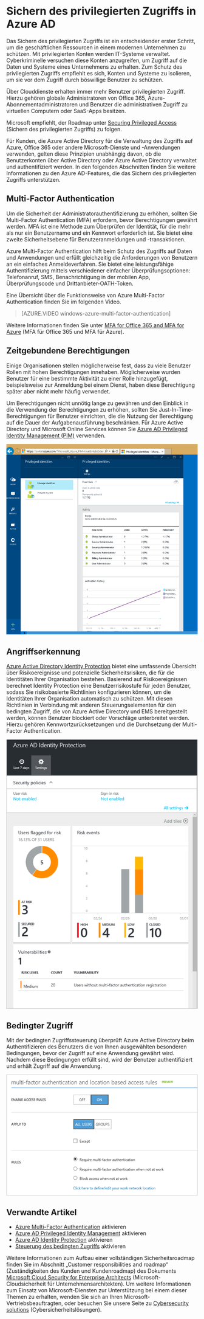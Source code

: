 <properties
	pageTitle="Sichern des privilegierten Zugriffs in Azure AD | Microsoft Azure"
	description="In diesem Thema werden Methoden zum Sichern des privilegierten Zugriffs über Azure, Azure Active Directory und Microsoft Online Services hinweg erläutert."
	services="active-directory"
	documentationCenter=""
	authors="kgremban"
	manager="femila"
	editor="mwahl"/>

<tags
	ms.service="active-directory"
	ms.workload="identity"
	ms.tgt_pltfrm="na"
	ms.devlang="na"
	ms.topic="article"
	ms.date="07/14/2016"
	ms.author="kgremban"/>


# Sichern des privilegierten Zugriffs in Azure AD

Das Sichern des privilegierten Zugriffs ist ein entscheidender erster Schritt, um die geschäftlichen Ressourcen in einem modernen Unternehmen zu schützen. Mit privilegierten Konten werden IT-Systeme verwaltet. Cyberkriminelle versuchen diese Konten anzugreifen, um Zugriff auf die Daten und Systeme eines Unternehmens zu erhalten. Zum Schutz des privilegierten Zugriffs empfiehlt es sich, Konten und Systeme zu isolieren, um sie vor dem Zugriff durch böswillige Benutzer zu schützen.

Über Clouddienste erhalten immer mehr Benutzer privilegierten Zugriff. Hierzu gehören globale Administratoren von Office 365, Azure-Abonnementadministratoren und Benutzer die administrativen Zugriff zu virtuellen Computern oder SaaS-Apps besitzen.

Microsoft empfiehlt, der Roadmap unter [Securing Privileged Access](https://technet.microsoft.com/library/mt631194.aspx) (Sichern des privilegierten Zugriffs) zu folgen.

Für Kunden, die Azure Active Directory für die Verwaltung des Zugriffs auf Azure, Office 365 oder andere Microsoft-Dienste und -Anwendungen verwenden, gelten diese Prinzipien unabhängig davon, ob die Benutzerkonten über Active Directory oder Azure Active Directory verwaltet und authentifiziert werden. In den folgenden Abschnitten finden Sie weitere Informationen zu den Azure AD-Features, die das Sichern des privilegierten Zugriffs unterstützen.

## Multi-Factor Authentication

Um die Sicherheit der Administratorauthentifizierung zu erhöhen, sollten Sie Multi-Factor Authentication (MFA) erfordern, bevor Berechtigungen gewährt werden. MFA ist eine Methode zum Überprüfen der Identität, für die mehr als nur ein Benutzername und ein Kennwort erforderlich ist. Sie bietet eine zweite Sicherheitsebene für Benutzeranmeldungen und -transaktionen.

Azure Multi-Factor Authentication hilft beim Schutz des Zugriffs auf Daten und Anwendungen und erfüllt gleichzeitig die Anforderungen von Benutzern an ein einfaches Anmeldeverfahren. Sie bietet eine leistungsfähige Authentifizierung mittels verschiedener einfacher Überprüfungsoptionen: Telefonanruf, SMS, Benachrichtigung in der mobilen App, Überprüfungscode und Drittanbieter-OATH-Token.

Eine Übersicht über die Funktionsweise von Azure Multi-Factor Authentication finden Sie im folgenden Video.

>[AZURE.VIDEO windows-azure-multi-factor-authentication]

Weitere Informationen finden Sie unter [MFA for Office 365 and MFA for Azure](https://blogs.technet.microsoft.com/ad/2014/02/11/mfa-for-office-365-and-mfa-for-azure/) (MFA für Office 365 und MFA für Azure).

## Zeitgebundene Berechtigungen

Einige Organisationen stellen möglicherweise fest, dass zu viele Benutzer Rollen mit hohen Berechtigungen innehaben. Möglicherweise wurden Benutzer für eine bestimmte Aktivität zu einer Rolle hinzugefügt, beispielsweise zur Anmeldung bei einem Dienst, haben diese Berechtigung später aber nicht mehr häufig verwendet.

Um Berechtigungen nicht unnötig lange zu gewähren und den Einblick in die Verwendung der Berechtigungen zu erhöhen, sollten Sie Just-In-Time-Berechtigungen für Benutzer einrichten, die die Nutzung der Berechtigung auf die Dauer der Aufgabenausführung beschränken. Für Azure Active Directory und Microsoft Online Services können Sie [Azure AD Privileged Identity Management (PIM)](http://aka.ms/AzurePIM) verwenden.


![PIM-Dashboard][2]


## Angriffserkennung

[Azure Active Directory Identity Protection](active-directory-identityprotection.md) bietet eine umfassende Übersicht über Risikoereignisse und potenzielle Sicherheitsrisiken, die für die Identitäten Ihrer Organisation bestehen. Basierend auf Risikoereignissen berechnet Identity Protection eine Benutzerrisikostufe für jeden Benutzer, sodass Sie risikobasierte Richtlinien konfigurieren können, um die Identitäten Ihrer Organisation automatisch zu schützen. Mit diesen Richtlinien in Verbindung mit anderen Steuerungselementen für den bedingten Zugriff, die von Azure Active Directory und EMS bereitgestellt werden, können Benutzer blockiert oder Vorschläge unterbreitet werden. Hierzu gehören Kennwortzurücksetzungen und die Durchsetzung der Multi-Factor Authentication.

![Azure AD Identity Protection][3]

## Bedingter Zugriff

Mit der bedingten Zugriffssteuerung überprüft Azure Active Directory beim Authentifizieren des Benutzers die von Ihnen ausgewählten besonderen Bedingungen, bevor der Zugriff auf eine Anwendung gewährt wird. Nachdem diese Bedingungen erfüllt sind, wird der Benutzer authentifiziert und erhält Zugriff auf die Anwendung.


![Festlegen bedingter Zugriffsregeln mit MFA][4]


## Verwandte Artikel

- [Azure Multi-Factor Authentication](../multi-factor-authentication/multi-factor-authentication-get-started-cloud.md) aktivieren
- [Azure AD Privileged Identity Management](active-directory-privileged-identity-management-configure.md) aktivieren
- [Azure AD Identity Protection](active-directory-identityprotection.md) aktivieren
- [Steuerung des bedingten Zugriffs](active-directory-conditional-access.md) aktivieren


Weitere Informationen zum Aufbau einer vollständigen Sicherheitsroadmap finden Sie im Abschnitt „Customer responsibilities and roadmap“ (Zuständigkeiten des Kunden und Kundenroadmap) des Dokuments [Microsoft Cloud Security for Enterprise Architects](http://aka.ms/securecustomer) (Microsoft-Cloudsicherheit für Unternehmensarchitekten). Um weitere Informationen zum Einsatz von Microsoft-Diensten zur Unterstützung bei einem dieser Themen zu erhalten, wenden Sie sich an Ihren Microsoft-Vertriebsbeauftragten, oder besuchen Sie unsere Seite zu [Cybersecurity solutions](https://www.microsoft.com/microsoftservices/campaigns/cybersecurity-protection.aspx) (Cybersicherheitslösungen).

<!--Image references-->
[1]: ./media/active-directory-privileged-identity-management-configure/Search_PIM.png
[2]: ./media/active-directory-privileged-identity-management-configure/PIM_Dash.png
[3]: ./media/active-directory-identityprotection/29.png
[4]: ./media/active-directory-conditional-access/conditionalaccess-saas-apps.png

<!---HONumber=AcomDC_0720_2016-->